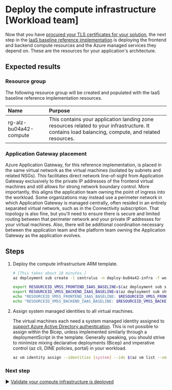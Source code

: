# Deploy the compute infrastructure [Workload team]

Now that you have [procured your TLS certificates for your solution](./06-ca-certificates.md), the next step in the [IaaS baseline reference implementation](./README.md) is deploying the frontend and backend compute resources and the Azure managed services they depend on. These are the resources for your application's architecture.

## Expected results

### Resource group

The following resource group will be created and populated with the IaaS baseline reference implementation resources.

| Name                   | Purpose                                   |
| :--------------------- | :---------------------------------------- |
| rg-alz-bu04a42-compute | This contains your application landing zone resources related to your infrastructure. It contains load balancing, compute, and related resources. |

### Application Gateway placement

Azure Application Gateway, for this reference implementation, is placed in the same virtual network as the virtual machines (isolated by subnets and related NSGs). This facilitates direct network line-of-sight from Application Gateway exclusively to the private IP addresses of the frontend virtual machines and still allows for strong network boundary control. More importantly, this aligns the application team owning the point of ingress into the workload. Some organizations may instead use a perimeter network in which Application Gateway is managed centrally, often resided in an entirely separated virtual network, such as in the Connectivity subscription. That topology is also fine, but you'll need to ensure there is secure and limited routing between that perimeter network and your private IP addresses for your virtual machines. Also, there will be additional coordination necessary between the application team and the platform team owning the Application Gateway as the application evolves.

## Steps

1. Deploy the compute infrastructure ARM template.

   ```bash
   # [This takes about 18 minutes.]
   az deployment sub create -l centralus -n deploy-bu04a42-infra -f workload-team/main.bicep -p targetVnetResourceId=${RESOURCEID_VNET_SPOKE_IAAS_BASELINE} location=${REGION_IAAS_BASELINE} appGatewayListenerCertificate=${APP_GATEWAY_LISTENER_CERTIFICATE_IAAS_BASELINE} vmssWildcardTlsPublicCertificate=${VMSS_WILDCARD_CERTIFICATE_BASE64_IAAS_BASELINE} vmssWildcardTlsPublicAndKeyCertificates=${VMSS_WILDCARD_CERT_PUBLIC_PRIVATE_KEYS_BASE64_IAAS_BASELINE} adminAadSecurityPrincipalObjectId=${AADOBJECTID_PRINCIPAL_COMPUTEADMIN_IAAS_BASELINE} adminAddSecurityPrincipalType=${COMPUTEADMIN_TYPE_IAAS_BASELINE}

   export RESOURCEID_VMSS_FRONTEND_IAAS_BASELINE=$(az deployment sub show -n deploy-bu04a42-infra --query properties.outputs.frontendVmssResourceId.value -o tsv)
   export RESOURCEID_VMSS_BACKEND_IAAS_BASELINE=$(az deployment sub show -n deploy-bu04a42-infra --query properties.outputs.backendVmssResourceId.value -o tsv)
   echo "RESOURCEID_VMSS_FRONTEND_IAAS_BASELINE: $RESOURCEID_VMSS_FRONTEND_IAAS_BASELINE"
   echo "RESOURCEID_VMSS_BACKEND_IAAS_BASELINE: $RESOURCEID_VMSS_BACKEND_IAAS_BASELINE"
   ```

1. Assign system managed identities to all virtual machines.

   The virtual machines each need a system managed identity assigned to [support Azure Active Directory authentication](https://learn.microsoft.com/azure/active-directory/devices/howto-vm-sign-in-azure-ad-linux#virtual-machine). This is not possible to assign within the Bicep, unless implemented similarly through a deploymentScript in the template. Generally speaking, you should strive to minimize mixing declarative deployments (Bicep) and imperative control (az cli, DINE policies, portal) in your workload.

   ```bash
   az vm identity assign --identities [system] --ids $(az vm list --vmss ${RESOURCEID_VMSS_FRONTEND_IAAS_BASELINE} --query '[[].id]' -o tsv)  $(az vm list --vmss ${RESOURCEID_VMSS_BACKEND_IAAS_BASELINE} --query '[[].id]' -o tsv)
   ```

### Next step

:arrow_forward: [Validate your compute infrastructure is deployed](./08-bootstrap-validation.md)

